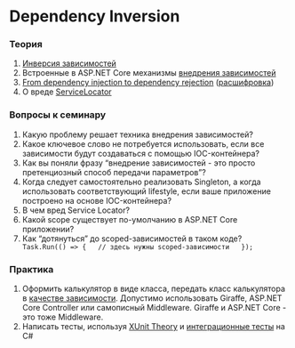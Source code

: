 # Dependency Inversion

### Теория
1. [Инверсия зависимостей](https://docs.microsoft.com/en-us/dotnet/architecture/modern-web-apps-azure/architectural-principles#dependency-inversion)
2. Встроенные в ASP.NET Core механизмы [внедрения зависимостей](https://docs.microsoft.com/en-us/aspnet/core/fundamentals/dependency-injection)
3. [From dependency injection to dependency rejection](https://www.youtube.com/watch?v=xG5qP5AWQws) ([расшифровка](https://habr.com/ru/company/jugru/blog/545482/))
4. О вреде [ServiceLocator](https://habr.com/ru/post/270005/)

### Вопросы к семинару
1. Какую проблему решает техника внедрения зависимостей?
2. Какое ключевое слово не потребуется использовать, если все зависимости будут создаваться с помощью IOC-контейнера?
3. Как вы поняли фразу “внедрение зависимостей - это просто претенциозный способ передачи параметров”?
4. Когда следует самостоятельно реализовать Singleton, а когда использовать соответствующий lifestyle, если ваше приложение построено на основе IOC-контейнера?
5. В чем вред Service Locator?
6. Какой scope существует по-умолчанию в ASP.NET Core приложении?
7. Как “дотянуться” до scoped-зависимостей в таком коде?
   ``      Task.Run(() => {  
   // здесь нужны scoped-зависимости  
   });``


### Практика
1. Оформить калькулятор в виде класса, передать класс калькулятора в [качестве зависимости](https://stackoverflow.com/questions/52204022/how-to-do-di-in-asp-net-core-middleware). Допустимо использовать Giraffe, ASP.NET Core Controller или самописный Middleware. Giraffe и ASP.NET Core - это тоже Middleware.
2. Написать тесты, используя [XUnit Theory](https://hamidmosalla.com/2017/02/25/xunit-theory-working-with-inlinedata-memberdata-classdata/) и [интеграционные тесты](https://docs.microsoft.com/en-us/aspnet/core/test/integration-tests?view=aspnetcore-6.0) на C#